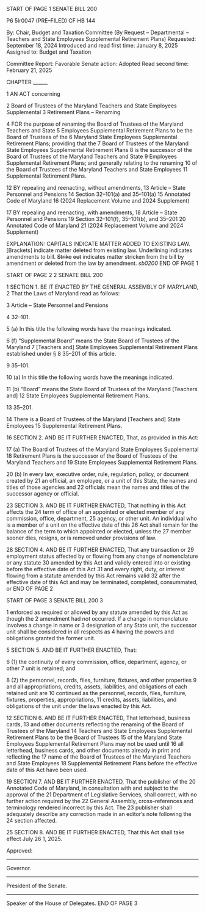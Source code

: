 START OF PAGE 1
SENATE BILL 200

P6 5lr0047
(PRE–FILED) CF HB 144

By: Chair, Budget and Taxation Committee (By Request – Departmental –
Teachers and State Employees Supplemental Retirement Plans)
Requested: September 18, 2024
Introduced and read first time: January 8, 2025
Assigned to: Budget and Taxation

Committee Report: Favorable
Senate action: Adopted
Read second time: February 21, 2025

CHAPTER ______

1 AN ACT concerning

2 Board of Trustees of the Maryland Teachers and State Employees Supplemental
3 Retirement Plans – Renaming

4 FOR the purpose of renaming the Board of Trustees of the Maryland Teachers and State
5 Employees Supplemental Retirement Plans to be the Board of Trustees of the
6 Maryland State Employees Supplemental Retirement Plans; providing that the
7 Board of Trustees of the Maryland State Employees Supplemental Retirement Plans
8 is the successor of the Board of Trustees of the Maryland Teachers and State
9 Employees Supplemental Retirement Plans; and generally relating to the renaming
10 of the Board of Trustees of the Maryland Teachers and State Employees
11 Supplemental Retirement Plans.

12 BY repealing and reenacting, without amendments,
13 Article – State Personnel and Pensions
14 Section 32–101(a) and 35–101(a)
15 Annotated Code of Maryland
16 (2024 Replacement Volume and 2024 Supplement)

17 BY repealing and reenacting, with amendments,
18 Article – State Personnel and Pensions
19 Section 32–101(f), 35–101(b), and 35–201
20 Annotated Code of Maryland
21 (2024 Replacement Volume and 2024 Supplement)

EXPLANATION: CAPITALS INDICATE MATTER ADDED TO EXISTING LAW.
[Brackets] indicate matter deleted from existing law.
Underlining indicates amendments to bill.
~~Strike~~ ~~out~~ indicates matter stricken from the bill by amendment or deleted from the law by
amendment. *sb0200*
END OF PAGE 1

START OF PAGE 2
2 SENATE BILL 200

1 SECTION 1. BE IT ENACTED BY THE GENERAL ASSEMBLY OF MARYLAND,
2 That the Laws of Maryland read as follows:

3 Article – State Personnel and Pensions

4 32–101.

5 (a) In this title the following words have the meanings indicated.

6 (f) “Supplemental Board” means the State Board of Trustees of the Maryland
7 [Teachers and] State Employees Supplemental Retirement Plans established under §
8 35–201 of this article.

9 35–101.

10 (a) In this title the following words have the meanings indicated.

11 (b) “Board” means the State Board of Trustees of the Maryland [Teachers and]
12 State Employees Supplemental Retirement Plans.

13 35–201.

14 There is a Board of Trustees of the Maryland [Teachers and] State Employees
15 Supplemental Retirement Plans.

16 SECTION 2. AND BE IT FURTHER ENACTED, That, as provided in this Act:

17 (a) The Board of Trustees of the Maryland State Employees Supplemental
18 Retirement Plans is the successor of the Board of Trustees of the Maryland Teachers and
19 State Employees Supplemental Retirement Plans.

20 (b) In every law, executive order, rule, regulation, policy, or document created by
21 an official, an employee, or a unit of this State, the names and titles of those agencies and
22 officials mean the names and titles of the successor agency or official.

23 SECTION 3. AND BE IT FURTHER ENACTED, That nothing in this Act affects the
24 term of office of an appointed or elected member of any commission, office, department,
25 agency, or other unit. An individual who is a member of a unit on the effective date of this
26 Act shall remain for the balance of the term to which appointed or elected, unless the
27 member sooner dies, resigns, or is removed under provisions of law.

28 SECTION 4. AND BE IT FURTHER ENACTED, That any transaction or
29 employment status affected by or flowing from any change of nomenclature or any statute
30 amended by this Act and validly entered into or existing before the effective date of this Act
31 and every right, duty, or interest flowing from a statute amended by this Act remains valid
32 after the effective date of this Act and may be terminated, completed, consummated, or
END OF PAGE 2

START OF PAGE 3
SENATE BILL 200 3

1 enforced as required or allowed by any statute amended by this Act as though the
2 amendment had not occurred. If a change in nomenclature involves a change in name or
3 designation of any State unit, the successor unit shall be considered in all respects as
4 having the powers and obligations granted the former unit.

5 SECTION 5. AND BE IT FURTHER ENACTED, That:

6 (1) the continuity of every commission, office, department, agency, or other
7 unit is retained; and

8 (2) the personnel, records, files, furniture, fixtures, and other properties
9 and all appropriations, credits, assets, liabilities, and obligations of each retained unit are
10 continued as the personnel, records, files, furniture, fixtures, properties, appropriations,
11 credits, assets, liabilities, and obligations of the unit under the laws enacted by this Act.

12 SECTION 6. AND BE IT FURTHER ENACTED, That letterhead, business cards,
13 and other documents reflecting the renaming of the Board of Trustees of the Maryland
14 Teachers and State Employees Supplemental Retirement Plans to be the Board of Trustees
15 of the Maryland State Employees Supplemental Retirement Plans may not be used until
16 all letterhead, business cards, and other documents already in print and reflecting the
17 name of the Board of Trustees of the Maryland Teachers and State Employees
18 Supplemental Retirement Plans before the effective date of this Act have been used.

19 SECTION 7. AND BE IT FURTHER ENACTED, That the publisher of the
20 Annotated Code of Maryland, in consultation with and subject to the approval of the
21 Department of Legislative Services, shall correct, with no further action required by the
22 General Assembly, cross–references and terminology rendered incorrect by this Act. The
23 publisher shall adequately describe any correction made in an editor’s note following the
24 section affected.

25 SECTION 8. AND BE IT FURTHER ENACTED, That this Act shall take effect July
26 1, 2025.

Approved:

________________________________________________________________________________
Governor.

________________________________________________________________________________
President of the Senate.

________________________________________________________________________________
Speaker of the House of Delegates.
END OF PAGE 3